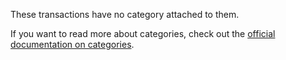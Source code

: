 These transactions have no category attached to them. 

If you want to read more about categories, check out the [official documentation on categories](https://firefly-iii.readthedocs.io/en/latest/concepts/categories.html).

